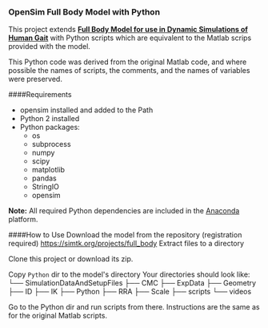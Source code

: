 ### OpenSim Full Body Model with Python

This project extends [**Full Body Model for use in Dynamic Simulations of Human Gait**](https://simtk.org/projects/full_body) with Python scripts which are equivalent to the Matlab scrips provided with the model.

This Python code was derived from the original Matlab code, and where possible the names of scripts, the comments, and the names of variables were preserved.

####Requirements
+ opensim installed and added to the Path
+ Python 2 installed
+ Python packages:
	+ os
	+ subprocess
	+ numpy
	+ scipy
	+ matplotlib
	+ pandas
	+ StringIO
	+ opensim
	
**Note:** All required Python dependencies are included in the [Anaconda](https://www.anaconda.com/) platform.

	
####How to Use
Download the model from the repository (registration required)
https://simtk.org/projects/full_body
Extract files to a directory

Clone this project or download its zip.

Copy `Python` dir to the model's directory
Your directories should look like:
└── SimulationDataAndSetupFiles
    ├── CMC
    ├── ExpData
    ├── Geometry
    ├── ID
    ├── IK
    ├── Python
    ├── RRA
    ├── Scale
    ├── scripts
    └── videos

Go to the Python dir and run scripts from there. Instructions are the same as for the original Matlab scripts.





